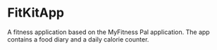 # FitKitApp
A fitness application based on the MyFitness Pal application. 
The app contains a food diary and a daily calorie counter.

